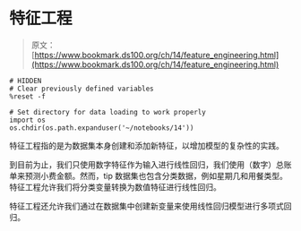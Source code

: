 # 特征工程

> 原文：[https://www.bookmark.ds100.org/ch/14/feature_engineering.html](https://www.bookmark.ds100.org/ch/14/feature_engineering.html)

```
# HIDDEN
# Clear previously defined variables
%reset -f

# Set directory for data loading to work properly
import os
os.chdir(os.path.expanduser('~/notebooks/14'))

```

特征工程指的是为数据集本身创建和添加新特征，以增加模型的复杂性的实践。

到目前为止，我们只使用数字特征作为输入进行线性回归，我们使用（数字）总账单来预测小费金额。然而，tip 数据集也包含分类数据，例如星期几和用餐类型。特征工程允许我们将分类变量转换为数值特征进行线性回归。

特征工程还允许我们通过在数据集中创建新变量来使用线性回归模型进行多项式回归。